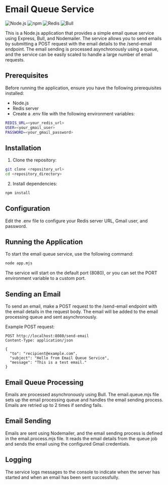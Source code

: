 # Email Queue Service

![Node.js](https://img.shields.io/badge/Node.js-v18%2B-green)
![npm](https://img.shields.io/badge/npm-latest-blue)
![Redis](https://img.shields.io/badge/Redis-v6%2B-red)
![Bull](https://img.shields.io/badge/Bull-v4%2B-orange)

This is a Node.js application that provides a simple email queue service using Express, Bull, and Nodemailer. The service allows you to send emails by submitting a POST request with the email details to the /send-email endpoint. The email sending is processed asynchronously using a queue, and the service can be easily scaled to handle a large number of email requests.

## Prerequisites

Before running the application, ensure you have the following prerequisites installed:

- Node.js
- Redis server
- Create a .env file with the following environment variables:

```bash
REDIS_URL=<your_redis_url>
USER=<your_gmail_user>
PASSWORD=<your_gmail_password>
```

## Installation

1. Clone the repository:

```bash
git clone <repository_url>
cd <repository_directory>
```

2. Install dependencies:

```bash
npm install
```

## Configuration

Edit the .env file to configure your Redis server URL, Gmail user, and password.

## Running the Application

To start the email queue service, use the following command:

```bash
node app.mjs
```

The service will start on the default port (8080), or you can set the PORT environment variable to a custom port.

## Sending an Email

To send an email, make a POST request to the /send-email endpoint with the email details in the request body. The email will be added to the email processing queue and sent asynchronously.

Example POST request:

```http
POST http://localhost:8080/send-email
Content-Type: application/json

{
  "to": "recipient@example.com",
  "subject": "Hello from Email Queue Service",
  "message": "This is a test email."
}
```

## Email Queue Processing

Emails are processed asynchronously using Bull. The email.queue.mjs file sets up the email processing queue and handles the email sending process. Emails are retried up to 2 times if sending fails.

## Email Sending

Emails are sent using Nodemailer, and the email sending process is defined in the email.process.mjs file. It reads the email details from the queue job and sends the email using the configured Gmail credentials.

## Logging

The service logs messages to the console to indicate when the server has started and when an email has been sent successfully.
